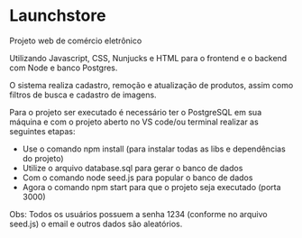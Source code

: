# Launchstore
Projeto web de comércio eletrônico

Utilizando Javascript, CSS, Nunjucks e HTML para o frontend e o backend com Node e banco Postgres.

O sistema realiza cadastro, remoção e atualização de produtos, assim como filtros de busca e cadastro de imagens.

Para o projeto ser executado é necessário ter o PostgreSQL em sua máquina e com o projeto aberto no VS code/ou terminal realizar as seguintes etapas:

* Use o comando npm install (para instalar todas as libs e dependências do projeto)
* Utilize o arquivo database.sql para gerar o banco de dados
* Com o comando node seed.js para popular o banco de dados
* Agora o comando npm start para que o projeto seja executado (porta 3000)

Obs: Todos os usuários possuem a senha 1234 (conforme no arquivo seed.js) o email e outros dados são aleatórios.


